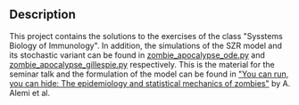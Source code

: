 ## Description
This project contains the solutions to the exercises of the class "Sysstems Biology of Immunology". In addition, the simulations of the SZR model and its stochastic variant can be found in [zombie_apocalypse_ode.py](https://github.com/Veit21/Systems_Biology/src/zombie_apocalypse_ode.py) and [zombie_apocalypse_gillespie.py](https://github.com/Veit21/Systems_Biology/src/zombie_apocalypse_gillespie.py) respectively. This is the material for the seminar talk and the formulation of the model can be found in ["You can run, you can hide: The epidemiology and statistical mechanics of zombies"](https://journals.aps.org/pre/abstract/10.1103/PhysRevE.92.052801) by A. Alemi et al.